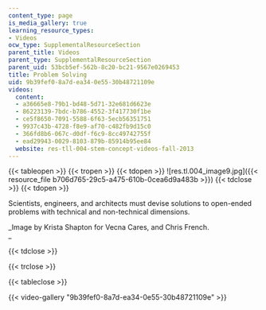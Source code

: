 ```yaml
---
content_type: page
is_media_gallery: true
learning_resource_types:
- Videos
ocw_type: SupplementalResourceSection
parent_title: Videos
parent_type: SupplementalResourceSection
parent_uid: 53bcb5ef-562b-8c20-bc21-9567e0269453
title: Problem Solving
uid: 9b39fef0-8a7d-ea34-0e55-30b48721109e
videos:
  content:
  - a36665e8-79b1-bd48-5d71-32e681d6623e
  - 86223139-7bdc-b786-4552-3f417730f1be
  - ce5f8650-7091-5588-6f63-5ecb56351751
  - 9937c43b-4728-f8e9-af70-c482fb9d15c0
  - 366fd8b6-067c-d0df-f6c9-8cc49742755f
  - ead29943-0029-8103-879b-85914b95ee84
  website: res-tll-004-stem-concept-videos-fall-2013
---
```


{{< tableopen >}}
{{< tropen >}}
{{< tdopen >}}
![res.tl.004_image9.jpg]({{< resource_file b706d765-29c5-a475-610b-0cea6d9a483b >}})
{{< tdclose >}}
{{< tdopen >}}


Scientists, engineers, and architects must devise solutions to open-ended problems with technical and non-technical dimensions.

_Image by Krista Shapton for Vecna Cares, and Chris French.  
_


{{< tdclose >}}

{{< trclose >}}

{{< tableclose >}}

{{< video-gallery "9b39fef0-8a7d-ea34-0e55-30b48721109e" >}}

